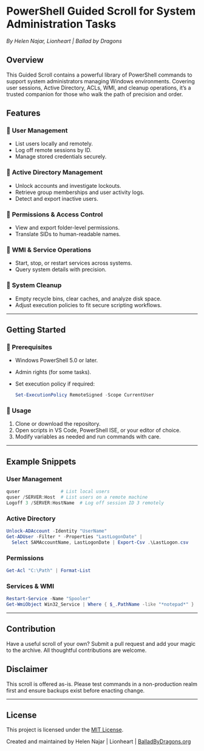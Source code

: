 # **PowerShell Guided Scroll for System Administration Tasks**

*By Helen Najar, Lionheart | Ballad by Dragons*

## **Overview**

This Guided Scroll contains a powerful library of PowerShell commands to support system administrators managing Windows environments. Covering user sessions, Active Directory, ACLs, WMI, and cleanup operations, it’s a trusted companion for those who walk the path of precision and order.

## **Features**

### 🔹 **User Management**

* List users locally and remotely.
* Log off remote sessions by ID.
* Manage stored credentials securely.

### 🔹 **Active Directory Management**

* Unlock accounts and investigate lockouts.
* Retrieve group memberships and user activity logs.
* Detect and export inactive users.

### 🔹 **Permissions & Access Control**

* View and export folder-level permissions.
* Translate SIDs to human-readable names.

### 🔹 **WMI & Service Operations**

* Start, stop, or restart services across systems.
* Query system details with precision.

### 🔹 **System Cleanup**

* Empty recycle bins, clear caches, and analyze disk space.
* Adjust execution policies to fit secure scripting workflows.

---

## **Getting Started**

### **🔹 Prerequisites**

* Windows PowerShell 5.0 or later.
* Admin rights (for some tasks).
* Set execution policy if required:

  ```powershell
  Set-ExecutionPolicy RemoteSigned -Scope CurrentUser
  ```

### **🔹 Usage**

1. Clone or download the repository.
2. Open scripts in VS Code, PowerShell ISE, or your editor of choice.
3. Modify variables as needed and run commands with care.

---

## **Example Snippets**

### **User Management**

```powershell
quser               # List local users
quser /SERVER:Host  # List users on a remote machine
Logoff 3 /SERVER:HostName  # Log off session ID 3 remotely
```

### **Active Directory**

```powershell
Unlock-ADAccount -Identity "UserName"
Get-ADUser -Filter * -Properties "LastLogonDate" | 
  Select SAMAccountName, LastLogonDate | Export-Csv .\LastLogon.csv
```

### **Permissions**

```powershell
Get-Acl "C:\Path" | Format-List
```

### **Services & WMI**

```powershell
Restart-Service -Name "Spooler"
Get-WmiObject Win32_Service | Where { $_.PathName -like "*notepad*" }
```

---

## **Contribution**

Have a useful scroll of your own? Submit a pull request and add your magic to the archive. All thoughtful contributions are welcome.

## **Disclaimer**

This scroll is offered as-is. Please test commands in a non-production realm first and ensure backups exist before enacting change.

---

## **License**

This project is licensed under the [MIT License](https://github.com/balladbydragons/Powershell-Guided-Scrolls/blob/main/LICENSE.md).


Created and maintained by Helen Najar | Lionheart | [BalladByDragons.org](https://www.balladbydragons.org)